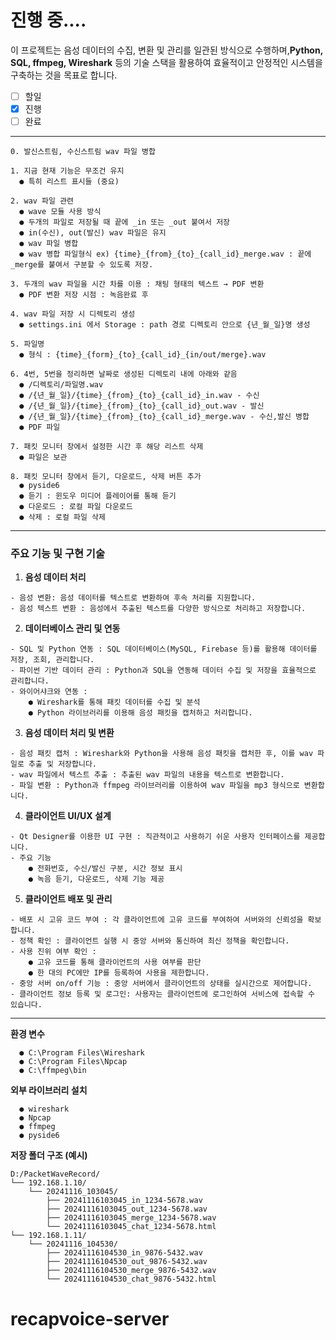 # 진행 중....

이 프로젝트는 음성 데이터의 수집, 변환 및 관리를 일관된 방식으로 수행하며,**Python, SQL, ffmpeg, Wireshark** 등의 기술 스택을 활용하여 효율적이고 안정적인 시스템을 구축하는 것을 목표로 합니다.

- [ ] 할일
- [x] 진행
- [ ] 완료
---

```
0. 발신스트림, 수신스트림 wav 파일 병합

1. 지금 현재 기능은 무조건 유지
  ● 특히 리스트 표시들 (중요)

2. wav 파일 관련
  ● wave 모듈 사용 방식
  ● 두개의 파일로 저장될 때 끝에 _in 또는 _out 붙여서 저장
  ● in(수신), out(발신) wav 파일은 유지
  ● wav 파일 병합
  ● wav 병합 파일형식 ex) {time}_{from}_{to}_{call_id}_merge.wav : 끝에 _merge를 붙여서 구분할 수 있도록 저장.

3. 두개의 wav 파일을 시간 차를 이용 : 채팅 형태의 텍스트 → PDF 변환
  ● PDF 변환 저장 시점 : 녹음완료 후

4. wav 파일 저장 시 디렉토리 생성
  ● settings.ini 에서 Storage : path 경로 디렉토리 안으로 {년_월_일}명 생성

5. 파일명
  ● 형식 : {time}_{form}_{to}_{call_id}_{in/out/merge}.wav

6. 4번, 5번을 정리하면 날짜로 생성된 디렉토리 내에 아래와 같음
  ● /디렉토리/파일명.wav
  ● /{년_월_일}/{time}_{from}_{to}_{call_id}_in.wav - 수신
  ● /{년_월_일}/{time}_{from}_{to}_{call_id}_out.wav - 발신
  ● /{년_월_일}/{time}_{from}_{to}_{call_id}_merge.wav - 수신,발신 병합
  ● PDF 파일

7. 패킷 모니터 창에서 설정한 시간 후 해당 리스트 삭제
  ● 파일은 보관

8. 패킷 모니터 창에서 듣기, 다운로드, 삭제 버튼 추가
  ● pyside6
  ● 듣기 : 윈도우 미디어 플레이어를 통해 듣기
  ● 다운로드 : 로컬 파일 다운로드
  ● 삭제 : 로컬 파일 삭제
```
---
### **주요 기능 및 구현 기술**

1. **음성 데이터 처리**
```
- 음성 변환: 음성 데이터를 텍스트로 변환하여 후속 처리를 지원합니다.
- 음성 텍스트 변환 : 음성에서 추출된 텍스트를 다양한 방식으로 처리하고 저장합니다.
```

2. **데이터베이스 관리 및 연동**
```
- SQL 및 Python 연동 : SQL 데이터베이스(MySQL, Firebase 등)를 활용해 데이터를 저장, 조회, 관리합니다.
- 파이썬 기반 데이터 관리 : Python과 SQL을 연동해 데이터 수집 및 저장을 효율적으로 관리합니다.
- 와이어샤크와 연동 :
    ● Wireshark를 통해 패킷 데이터를 수집 및 분석
    ● Python 라이브러리를 이용해 음성 패킷을 캡처하고 처리합니다.
```

3. **음성 데이터 처리 및 변환**
```
- 음성 패킷 캡처 : Wireshark와 Python을 사용해 음성 패킷을 캡처한 후, 이를 wav 파일로 추출 및 저장합니다.
- wav 파일에서 텍스트 추출 : 추출된 wav 파일의 내용을 텍스트로 변환합니다.
- 파일 변환 : Python과 ffmpeg 라이브러리를 이용하여 wav 파일을 mp3 형식으로 변환합니다.
```

4. **클라이언트 UI/UX 설계**
```
- Qt Designer를 이용한 UI 구현 : 직관적이고 사용하기 쉬운 사용자 인터페이스를 제공합니다.
- 주요 기능
    ● 전화번호, 수신/발신 구분, 시간 정보 표시
    ● 녹음 듣기, 다운로드, 삭제 기능 제공
```

5. **클라이언트 배포 및 관리**
```
- 배포 시 고유 코드 부여 : 각 클라이언트에 고유 코드를 부여하여 서버와의 신뢰성을 확보합니다.
- 정책 확인 : 클라이언트 실행 시 중앙 서버와 통신하여 최신 정책을 확인합니다.
- 사용 진위 여부 확인 :
    ● 고유 코드를 통해 클라이언트의 사용 여부를 판단
    ● 한 대의 PC에만 IP를 등록하여 사용을 제한합니다.
- 중앙 서버 on/off 기능 : 중앙 서버에서 클라이언트의 상태를 실시간으로 제어합니다.
- 클라이언트 정보 등록 및 로그인: 사용자는 클라이언트에 로그인하여 서비스에 접속할 수 있습니다.
```

---
**환경 변수**

```
  ● C:\Program Files\Wireshark
  ● C:\Program Files\Npcap
  ● C:\ffmpeg\bin
```

**외부 라이브러리 설치**

```
  ● wireshark
  ● Npcap
  ● ffmpeg
  ● pyside6
```

**저장 폴더 구조 (예시)**
```
D:/PacketWaveRecord/
└── 192.168.1.10/
    └── 20241116_103045/
        ├── 20241116103045_in_1234-5678.wav
        ├── 20241116103045_out_1234-5678.wav
        ├── 20241116103045_merge_1234-5678.wav
        └── 20241116103045_chat_1234-5678.html
└── 192.168.1.11/
    └── 20241116_104530/
        ├── 20241116104530_in_9876-5432.wav
        ├── 20241116104530_out_9876-5432.wav
        ├── 20241116104530_merge_9876-5432.wav
        └── 20241116104530_chat_9876-5432.html
```
# recapvoice-server
